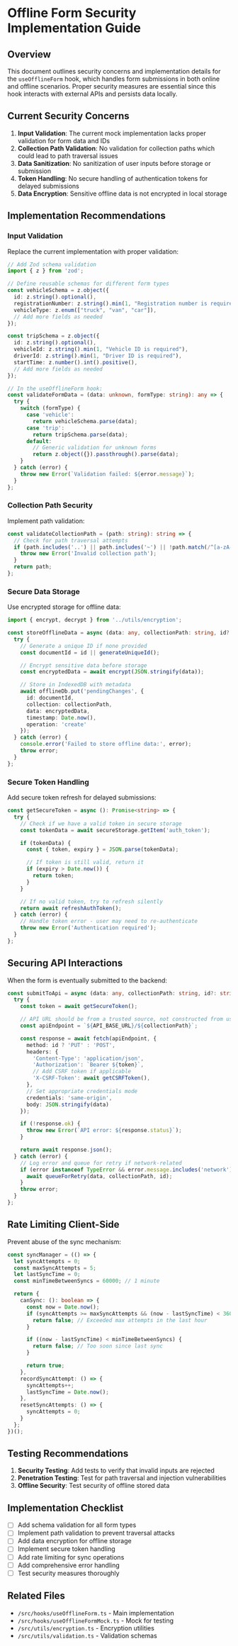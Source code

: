 # Offline Form Security Implementation Guide

## Overview

This document outlines security concerns and implementation details for the `useOfflineForm` hook, which handles form submissions in both online and offline scenarios. Proper security measures are essential since this hook interacts with external APIs and persists data locally.

## Current Security Concerns

1. **Input Validation**: The current mock implementation lacks proper validation for form data and IDs
2. **Collection Path Validation**: No validation for collection paths which could lead to path traversal issues
3. **Data Sanitization**: No sanitization of user inputs before storage or submission
4. **Token Handling**: No secure handling of authentication tokens for delayed submissions
5. **Data Encryption**: Sensitive offline data is not encrypted in local storage

## Implementation Recommendations

### Input Validation

Replace the current implementation with proper validation:

```typescript
// Add Zod schema validation
import { z } from 'zod';

// Define reusable schemas for different form types
const vehicleSchema = z.object({
  id: z.string().optional(),
  registrationNumber: z.string().min(1, "Registration number is required"),
  vehicleType: z.enum(["truck", "van", "car"]),
  // Add more fields as needed
});

const tripSchema = z.object({
  id: z.string().optional(),
  vehicleId: z.string().min(1, "Vehicle ID is required"),
  driverId: z.string().min(1, "Driver ID is required"),
  startTime: z.number().int().positive(),
  // Add more fields as needed
});

// In the useOfflineForm hook:
const validateFormData = (data: unknown, formType: string): any => {
  try {
    switch (formType) {
      case 'vehicle':
        return vehicleSchema.parse(data);
      case 'trip':
        return tripSchema.parse(data);
      default:
        // Generic validation for unknown forms
        return z.object({}).passthrough().parse(data);
    }
  } catch (error) {
    throw new Error(`Validation failed: ${error.message}`);
  }
};
```

### Collection Path Security

Implement path validation:

```typescript
const validateCollectionPath = (path: string): string => {
  // Check for path traversal attempts
  if (path.includes('..') || path.includes('~') || !path.match(/^[a-zA-Z0-9-_/]+$/)) {
    throw new Error('Invalid collection path');
  }
  return path;
};
```

### Secure Data Storage

Use encrypted storage for offline data:

```typescript
import { encrypt, decrypt } from '../utils/encryption';

const storeOfflineData = async (data: any, collectionPath: string, id?: string): Promise<void> => {
  try {
    // Generate a unique ID if none provided
    const documentId = id || generateUniqueId();

    // Encrypt sensitive data before storage
    const encryptedData = await encrypt(JSON.stringify(data));

    // Store in IndexedDB with metadata
    await offlineDb.put('pendingChanges', {
      id: documentId,
      collection: collectionPath,
      data: encryptedData,
      timestamp: Date.now(),
      operation: 'create'
    });
  } catch (error) {
    console.error('Failed to store offline data:', error);
    throw error;
  }
};
```

### Secure Token Handling

Add secure token refresh for delayed submissions:

```typescript
const getSecureToken = async (): Promise<string> => {
  try {
    // Check if we have a valid token in secure storage
    const tokenData = await secureStorage.getItem('auth_token');

    if (tokenData) {
      const { token, expiry } = JSON.parse(tokenData);

      // If token is still valid, return it
      if (expiry > Date.now()) {
        return token;
      }
    }

    // If no valid token, try to refresh silently
    return await refreshAuthToken();
  } catch (error) {
    // Handle token error - user may need to re-authenticate
    throw new Error('Authentication required');
  }
};
```

## Securing API Interactions

When the form is eventually submitted to the backend:

```typescript
const submitToApi = async (data: any, collectionPath: string, id?: string): Promise<any> => {
  try {
    const token = await getSecureToken();

    // API URL should be from a trusted source, not constructed from user input
    const apiEndpoint = `${API_BASE_URL}/${collectionPath}`;

    const response = await fetch(apiEndpoint, {
      method: id ? 'PUT' : 'POST',
      headers: {
        'Content-Type': 'application/json',
        'Authorization': `Bearer ${token}`,
        // Add CSRF token if applicable
        'X-CSRF-Token': await getCSRFToken(),
      },
      // Set appropriate credentials mode
      credentials: 'same-origin',
      body: JSON.stringify(data)
    });

    if (!response.ok) {
      throw new Error(`API error: ${response.status}`);
    }

    return await response.json();
  } catch (error) {
    // Log error and queue for retry if network-related
    if (error instanceof TypeError && error.message.includes('network')) {
      await queueForRetry(data, collectionPath, id);
    }
    throw error;
  }
};
```

## Rate Limiting Client-Side

Prevent abuse of the sync mechanism:

```typescript
const syncManager = (() => {
  let syncAttempts = 0;
  const maxSyncAttempts = 5;
  let lastSyncTime = 0;
  const minTimeBetweenSyncs = 60000; // 1 minute

  return {
    canSync: (): boolean => {
      const now = Date.now();
      if (syncAttempts >= maxSyncAttempts && (now - lastSyncTime) < 3600000) {
        return false; // Exceeded max attempts in the last hour
      }

      if ((now - lastSyncTime) < minTimeBetweenSyncs) {
        return false; // Too soon since last sync
      }

      return true;
    },
    recordSyncAttempt: () => {
      syncAttempts++;
      lastSyncTime = Date.now();
    },
    resetSyncAttempts: () => {
      syncAttempts = 0;
    }
  };
})();
```

## Testing Recommendations

1. **Security Testing**: Add tests to verify that invalid inputs are rejected
2. **Penetration Testing**: Test for path traversal and injection vulnerabilities
3. **Offline Security**: Test security of offline stored data

## Implementation Checklist

- [ ] Add schema validation for all form types
- [ ] Implement path validation to prevent traversal attacks
- [ ] Add data encryption for offline storage
- [ ] Implement secure token handling
- [ ] Add rate limiting for sync operations
- [ ] Add comprehensive error handling
- [ ] Test security measures thoroughly

## Related Files

- `/src/hooks/useOfflineForm.ts` - Main implementation
- `/src/hooks/useOfflineFormMock.ts` - Mock for testing
- `/src/utils/encryption.ts` - Encryption utilities
- `/src/utils/validation.ts` - Validation schemas
